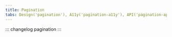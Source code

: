```yaml
---
title: Pagination
tabs: Design('pagination'), A11y('pagination-a11y'), API('pagination-api'), Example('pagination-code'), Changelog('pagination-changelog')
---
```


::: changelog pagination :::
